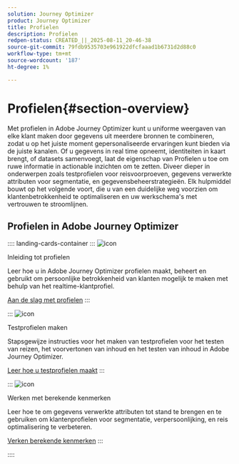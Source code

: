 ```yaml
---
solution: Journey Optimizer
product: Journey Optimizer
title: Profielen
description: Profielen
redpen-status: CREATED_||_2025-08-11_20-46-38
source-git-commit: 79fdb9535703e961922dfcfaaad1b6731d2d88c0
workflow-type: tm+mt
source-wordcount: '187'
ht-degree: 1%

---
```



# Profielen{#section-overview}

Met profielen in Adobe Journey Optimizer kunt u uniforme weergaven van elke klant maken door gegevens uit meerdere bronnen te combineren, zodat u op het juiste moment gepersonaliseerde ervaringen kunt bieden via de juiste kanalen. Of u gegevens in real time opneemt, identiteiten in kaart brengt, of datasets samenvoegt, laat de eigenschap van Profielen u toe om ruwe informatie in actionable inzichten om te zetten. Diveer dieper in onderwerpen zoals testprofielen voor reisvoorproeven, gegevens verwerkte attributen voor segmentatie, en gegevensbeheerstrategieën. Elk hulpmiddel bouwt op het volgende voort, die u van een duidelijke weg voorzien om klantenbetrokkenheid te optimaliseren en uw werkschema&#39;s met vertrouwen te stroomlijnen.

## Profielen in Adobe Journey Optimizer

:::: landing-cards-container
:::
![icon]( https://cdn.experienceleague.adobe.com/icons/circle-play.svg)

Inleiding tot profielen

Leer hoe u in Adobe Journey Optimizer profielen maakt, beheert en gebruikt om persoonlijke betrokkenheid van klanten mogelijk te maken met behulp van het realtime-klantprofiel.

[Aan de slag met profielen](../using/audience/get-started-profiles.md)
:::

:::
![icon]( https://cdn.experienceleague.adobe.com/icons/list-check.svg)

Testprofielen maken

Stapsgewijze instructies voor het maken van testprofielen voor het testen van reizen, het voorvertonen van inhoud en het testen van inhoud in Adobe Journey Optimizer.

[Leer hoe u testprofielen maakt](../using/audience/creating-test-profiles.md)
:::

:::
![icon]( https://cdn.experienceleague.adobe.com/icons/bullseye.svg)

Werken met berekende kenmerken

Leer hoe te om gegevens verwerkte attributen tot stand te brengen en te gebruiken om klantenprofielen voor segmentatie, verpersoonlijking, en reis optimalisering te verbeteren.

[Verken berekende kenmerken](../using/audience/computed-attributes.md)
:::

::::
